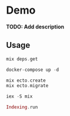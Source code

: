 # Demo

**TODO: Add description**

## Usage

```elixir
mix deps.get

docker-compose up -d

mix ecto.create
mix ecto.migrate

iex -S mix

Indexing.run
```
